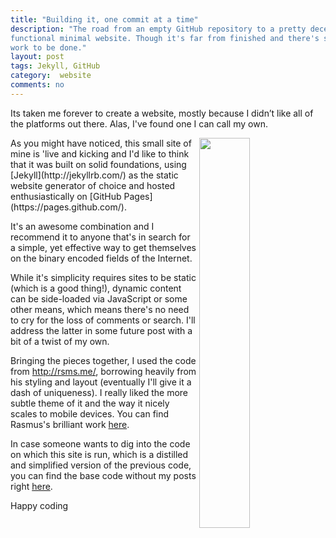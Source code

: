 ```yaml
---
title: "Building it, one commit at a time"
description: "The road from an empty GitHub repository to a pretty decent and
functional minimal website. Though it's far from finished and there's still 
work to be done."
layout: post
tags: Jekyll, GitHub
category:  website
comments: no
---
```


Its taken me forever to create a website, mostly because I didn’t like all of 
the platforms out there. Alas, I've found one I can call my own.


<img src="http://jekyllrb.com/img/logo-2x.png" align="right" width="40%">
As you might have noticed, this small site of mine is 'live and kicking and
I'd like to think that it was built on solid foundations, using 
[Jekyll](http://jekyllrb.com/) as the static website generator of choice 
and hosted enthusiastically on [GitHub Pages](https://pages.github.com/).

It's an awesome combination and I recommend it to anyone that's in search
for a simple, yet effective way to get themselves on the binary encoded fields 
of the Internet.

While it's simplicity requires sites to be static (which is a good thing!),
dynamic content can be side-loaded via JavaScript or some other means, which
means there's no need to cry for the loss of comments or search. I'll address
the latter in some future post with a bit of a twist of my own.

Bringing the pieces together, I used the code from <http://rsms.me/>, borrowing
heavily from his styling and layout (eventually I'll give it a dash of
uniqueness). I really liked the more subtle theme of it and the way it nicely
scales to mobile devices. You can find Rasmus's brilliant work
[here](https://github.com/rsms/rsms.github.com).

In case someone wants to dig into the code on which this site is run, which is
a distilled and simplified version of the previous code, you can find the base 
code without my posts right 
[here](https://github.com/nvisnjic/jekyll-web-basic).


Happy coding
